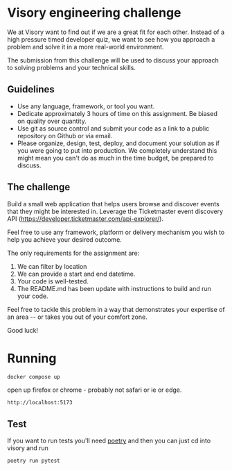 # Visory engineering challenge

We at Visory want to find out if we are a great fit for each other. Instead of a high pressure timed developer quiz, we want to see how you approach a problem and solve it in a more real-world environment.

The submission from this challenge will be used to discuss your approach to solving problems and your technical skills.


## Guidelines
-   Use any language, framework, or tool you want.
-   Dedicate approximately 3 hours of time on this assignment. Be biased on quality over quantity.
-   Use git as source control and submit your code as a link to a public repository on Github or via email.
-   Please organize, design, test, deploy, and document your solution as if you were going to put into production. We completely understand this might mean you can't do as much in the time budget, be prepared to discuss.


## The challenge
Build a small web application that helps users browse and discover events that they might be interested in.
Leverage the Ticketmaster event discovery API (https://developer.ticketmaster.com/api-explorer/).

Feel free to use any framework, platform or delivery mechanism you wish to help you achieve your desired outcome.

The only requirements for the assignment are:

1. We can filter by location
2. We can provide a start and end datetime.
3. Your code is well-tested.
4. The README.md has been update with instructions to build and run your code.

Feel free to tackle this problem in a way that demonstrates your expertise of an area -- or takes you out of your comfort zone. 

Good luck!


# Running
```sh
docker compose up
```
open up firefox or chrome - probably not safari or ie or edge.

`http://localhost:5173`

## Test
If you want to run tests you'll need [poetry](https://python-poetry.org/) and then you can just cd into visory and run
```sh
poetry run pytest
```
